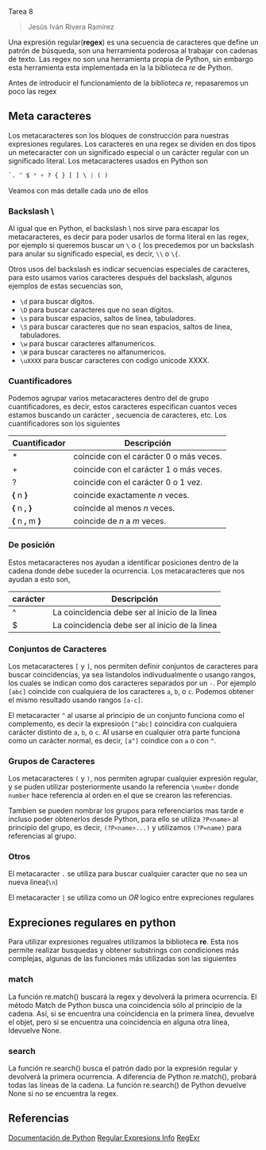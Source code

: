  Tarea 8

> Jesús Iván Rivera Ramírez
> 

Una expresión regular(**regex**) es una secuencia de caracteres que define un patrón de búsqueda, son una herramienta poderosa al trabajar con cadenas de texto. Las regex no son una herramienta propia de Python, sin embargo esta herramienta esta implementada en la la biblioteca *re* de Python.

Antes de introducir el funcionamiento de la biblioteca *re,* repasaremos un poco las regex

## Meta caracteres

Los metacaracteres son los bloques de construcción para nuestras expresiones regulares. Los caracteres en una regex se dividen en dos tipos un metecaracter con un significado especial o un carácter regular con un significado literal. Los metacaracteres usados en Python son

```python
`. ^ $ * + ? { } [ ] \ | ( )
```

Veamos con más detalle cada uno de ellos

### Backslash \

Al igual que en Python, el backslash \ nos sirve para escapar los metacaracteres, es decir para poder usarlos de forma literal en las regex, por ejemplo si queremos buscar un `\` o `{` los precedemos por un backslash para anular su significado especial, es decir, `\\` o `\{`.

Otros usos del backslash es indicar secuencias especiales de caracteres, para esto usamos varios caracteres después del backslash, algunos ejemplos de estas secuencias son,

- `\d` para buscar dígitos.
- `\D` para buscar caracteres que no sean dígitos.
- `\s` para buscar espacios, saltos de linea, tabuladores.
- `\S` para buscar caracteres que no sean espacios, saltos de linea, tabuladores.
- `\w` para buscar caracteres alfanumericos.
- `\W` para buscar caracteres no alfanumericos.
- `\uXXXX` para buscar caracteres con codigo unicode XXXX.


### Cuantificadores

Podemos agrupar varios metacaracteres dentro del de grupo cuantificadores, es decir, estos caracteres especifican cuantos veces estamos buscando un carácter , secuencia de caracteres, etc. Los cuantificadores son los siguientes 


| Cuantificador  | Descripción   |
|---|---|
|  * |  coincide con el carácter  0 o más veces. |
|  + |  coincide con el carácter  1 o más veces. |
|  ? |  coincide con el carácter  0 o 1 vez. |
| **{** n **}**  |  coincide exactamente *n* veces. |
| **{** n **, }**  |  coincide al menos *n* veces. |
| **{** n **,** m **}**  | coincide de *n* a *m* veces.  |

### De posición

Estos metacaracteres nos ayudan a identificar posiciones dentro de la cadena donde debe suceder la ocurrencia. Los metacaracteres que nos ayudan a esto son,

|carácter  | Descripción |
|---|---|
| ^| La coincidencia debe ser al inicio de la linea | 
| $|  La coincidencia debe ser al inicio de la linea | 

### Conjuntos de Caracteres

Los metacaracteres `[` y `]`, nos permiten definir conjuntos de caracteres para buscar coincidencias, ya sea listandolos indivudualmente o usango rangos, los cuales se indican como dos caracteres separados por un `-`. Por ejemplo `[abc]` coincide con cualquiera de los caracteres `a`, `b`, o `c`. Podemos obtener el mismo resultado usando rangos `[a-c]`.

El metacaracter `^` al usarse al principio de un conjunto funciona como el complemento, es decir la expresioón `[^abc]` coincidira con cualquiera carácter  distinto de `a`, `b`, o `c`. Al usarse en cualquier otra parte funciona como un carácter normal, es decir, `[a^]` coindice con `a` o con `^`.

### Grupos de Caracteres
Los metacaracteres `(` y `)`, nos permiten agrupar cualquier expresión regular, y se puden utilizar posteriormente usando la referencia `\number` donde `number` hace referencia al orden en el que se crearon las referencias.

Tambien se pueden nombrar los grupos para referenciarlos mas tarde e incluso poder obtenerlos desde Python, para ello se utiliza `?P<name>` al principio del grupo, es decir, `(?P<name>...)` y utilizamos `(?P=name)` para referencias al grupo.

### Otros

El metacaracter `.` se utiliza para buscar cualquier caracter que no sea un nueva linea(`\n`)

El metacaracter `|` se utiliza como un *OR* logico entre expreciones regulares


## Expreciones regulares en python

Para utilizar expresiones regualres utilizamos la biblioteca **re**. Esta nos permite realizar busquedas y obtener substrings con condiciones más complejas, algunas de las funciones más utilizadas son las siguientes

### match

La función re.match() buscará la regex y devolverá la primera ocurrencia. El método Match de Python busca una coincidencia sólo al principio de la cadena. Así, si se encuentra una coincidencia en la primera línea, devuelve el objet, pero si se encuentra una coincidencia en alguna otra línea, ldevuelve None.

### search

La función re.search() busca el patrón dado por la expresión regular y devolverá la primera ocurrencia. A diferencia de Python re.match(), probará todas las líneas de la cadena. La función re.search() de Python devuelve None si no se encuentra la regex.

## Referencias

[Documentación de Python](https://docs.python.org/3/library/re.html)
[Regular Expresions Info](https://www.regular-expressions.info/)
[RegExr](https://regexr.com/)

